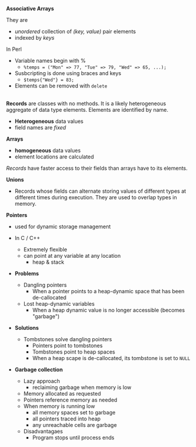 **Associative Arrays**

They are

- *unordered* collection of *(key, value)* pair elements
- indexed by *keys*

In Perl

- Variable names begin with %
	- `%temps = ("Mon" => 77, "Tue" => 79, "Wed" => 65, ...);`
- Susbcripting is done using braces and keys
	- `$temps{"Wed"} = 83;`
- Elements can be removed with `delete`
  
&nbsp;  
**Records** are classes with no methods. It is a likely heterogeneous aggregate of data type elements. Elements are identified by name.

- **Heterogeneous** data values
- field names are *fixed*

**Arrays**

- **homogeneous** data values
- element locations are calculated

*Records* have faster access to their fields than arrays have to its elements.

**Unions**

- Records whose fields can alternate storing values of different types at different times during execution. They are used to overlap types in memory.

**Pointers**

- used for dynamic storage management
- In C / C++
    - Extremely flexible
    - can point at any variable at any location
        - heap & stack
- **Problems**
	- Dangling pointers
		- When a pointer points to a heap-dynamic space that has been de-callocated
	- Lost heap-dynamic variables
		- When a heap dynamic value is no longer accessible (becomes "garbage")
		
- **Solutions**
	- Tombstones solve dangling pointers
		- Pointers point to tombstones
		- Tombstones point to heap spaces
		- When a heap scape is de-callocated, its tombstone is set to `NULL`
- **Garbage collection**
	- Lazy approach
		- reclaiming garbage when memory is low
	- Memory allocated as requested
	- Pointers reference memory as needed
	- When memory is running low
		- all memory spaces set to garbage
		- all pointers traced into heap
		- any unreachable cells are garbage
	- Disadvantagaes
		- Program stops until process ends